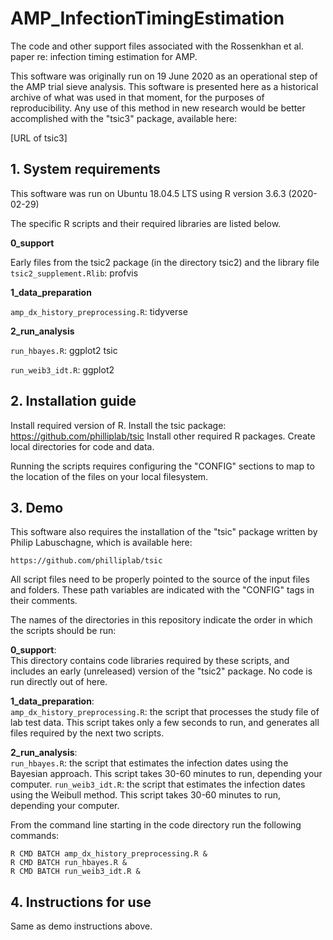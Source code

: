 # AMP_InfectionTimingEstimation
The code and other support files associated with the Rossenkhan et al. paper re: infection timing estimation for AMP.

This software was originally run on 19 June 2020 as an operational step of the AMP trial sieve analysis.  This software is presented here as a historical archive of what was used in that moment, for the purposes of reproducibility.  Any use of this method in new research would be better accomplished with the "tsic3" package, available here:

  [URL of tsic3]

## 1. System requirements

  This software was run on Ubuntu 18.04.5 LTS using R version 3.6.3 (2020-02-29)
  
  The specific R scripts and their required libraries are listed below.

  **0_support**

  Early files from the tsic2 package (in the directory tsic2) and the library file `tsic2_supplement.Rlib`:
    profvis

  **1_data_preparation**

  `amp_dx_history_preprocessing.R`:
    tidyverse

  **2_run_analysis**

  `run_hbayes.R`:
    ggplot2
    tsic

  `run_weib3_idt.R`:
    ggplot2

## 2. Installation guide
  
  Install required version of R. 
  Install the tsic package:  https://github.com/philliplab/tsic
  Install other required R packages.
  Create local directories for code and data.
  
  Running the scripts requires configuring the "CONFIG" sections to map to the location of the files on your local filesystem.

## 3. Demo

  This software also requires the installation of the "tsic" package written by Philip Labuschagne, which is available here:
  
    https://github.com/philliplab/tsic

  All script files need to be properly pointed to the source of the input files and folders.  These path variables are indicated with the "CONFIG" tags in their comments.

  The names of the directories in this repository indicate the order in which the scripts should be run:

  **0_support**:  
  This directory contains code libraries required by these scripts, and includes an early (unreleased) version of the "tsic2" package.  No code is run directly out of here.

  **1_data_preparation**:  
    `amp_dx_history_preprocessing.R`:  the script that processes the study file of lab test data.  This script takes only a few seconds to run, and generates all files required by the next two scripts.

  **2_run_analysis**:  
    `run_hbayes.R`:  the script that estimates the infection dates using the Bayesian approach.  This script takes 30-60 minutes to run, depending your computer.
    `run_weib3_idt.R`:  the script that estimates the infection dates using the Weibull method.  This script takes 30-60 minutes to run, depending your computer.

  From the command line starting in the code directory run the following commands:

    R CMD BATCH amp_dx_history_preprocessing.R &
    R CMD BATCH run_hbayes.R &
    R CMD BATCH run_weib3_idt.R &

## 4. Instructions for use

  Same as demo instructions above.
  
